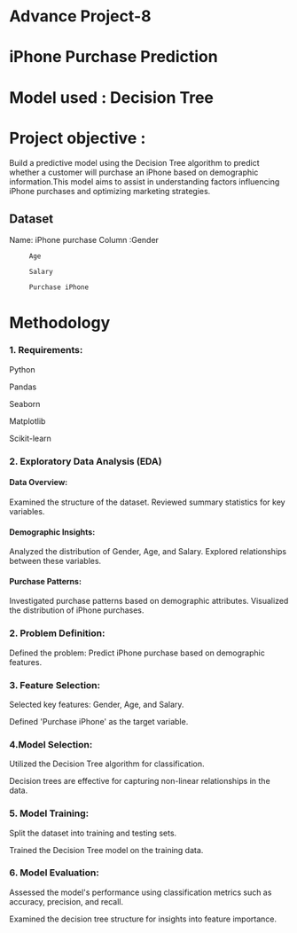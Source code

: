 # Advance Project-8
# iPhone Purchase Prediction
# Model used : Decision Tree
# Project objective :

Build a predictive model using the Decision Tree algorithm to predict whether a customer will purchase an iPhone based on demographic information.This model aims to assist in understanding factors influencing iPhone purchases and optimizing marketing strategies. 

## Dataset
 Name: iPhone purchase 
 Column :Gender
 
         Age
         
         Salary
         
         Purchase iPhone 
# Methodology 

### 1. Requirements:
   Python 
   
   Pandas
   
   Seaborn 
   
   Matplotlib
   
   Scikit-learn

### 2. Exploratory Data Analysis (EDA)

#### Data Overview:

Examined the structure of the dataset.
Reviewed summary statistics for key variables.

#### Demographic Insights:

Analyzed the distribution of Gender, Age, and Salary.
Explored relationships between these variables.

#### Purchase Patterns:

Investigated purchase patterns based on demographic attributes.
Visualized the distribution of iPhone purchases.

### 2. Problem Definition:

Defined the problem: Predict iPhone purchase based on demographic features.

### 3. Feature Selection:

Selected key features: Gender, Age, and Salary.

Defined 'Purchase iPhone' as the target variable.

### 4.Model Selection:

Utilized the Decision Tree algorithm for classification.

Decision trees are effective for capturing non-linear relationships in the data.


### 5. Model Training:

Split the dataset into training and testing sets.

Trained the Decision Tree model on the training data.

### 6. Model Evaluation:

Assessed the model's performance using classification metrics such as accuracy, precision, and recall.

Examined the decision tree structure for insights into feature importance.
